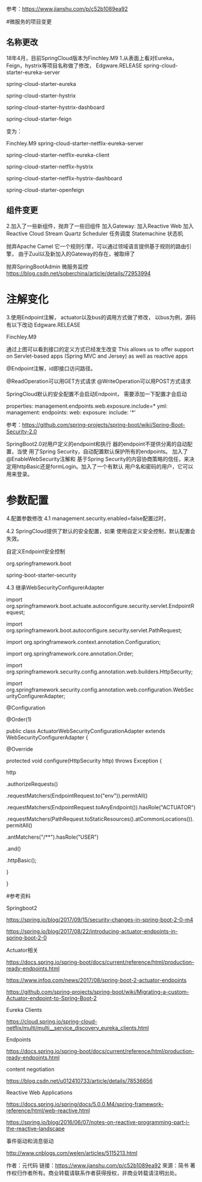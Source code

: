 
参考：https://www.jianshu.com/p/c52b1089ea92

#微服务的项目变更

## 名称更改

18年4月，目前SpringCloud版本为Finchley.M9
1.从表面上看对Eureka，Feign，hystrix等项目名称做了修改，
Edgware.RELEASE
spring-cloud-starter-eureka-server

spring-cloud-starter-eureka

spring-cloud-starter-hystrix

spring-cloud-starter-hystrix-dashboard

spring-cloud-starter-feign

变为：

Finchley.M9
spring-cloud-starter-netflix-eureka-server

spring-cloud-starter-netflix-eureka-client

spring-cloud-starter-netflix-hystrix

spring-cloud-starter-netflix-hystrix-dashboard

spring-cloud-starter-openfeign

## 组件变更

2.加入了一些新组件，抛弃了一些旧组件
加入Gateway:
加入Reactive Web
加入Reactive Cloud Stream
Quartz Scheduler 任务调度
Statemachine 状态机


抛弃Apache Camel 
它一个规则引擎，可以通过领域语言提供基于规则的路由引擎，
由于Zuul以及新加入的Gateway的存在，被取缔了

抛弃SpringBootAdmin 微服务监控
https://blog.csdn.net/soberchina/article/details/72953994


# 注解变化

3.使用Endpoint注解，
actuator以及bus的调用方式做了修改，
以bus为例，源码有以下改动
Edgware.RELEASE

Finchley.M9

通过上图可以看到接口的定义方式已经发生改变
This allows us to offer support on Servlet-based 
apps (Spring MVC and Jersey) as well as reactive apps

@Endpoint注解，id即接口访问路径。

@ReadOperation可以用GET方式请求 
@WriteOperation可以用POST方式请求

SpringCloud默认的安全配置不会启动Endpoint，
需要添加一下配置才会启动

properties:
management.endpoints.web.exposure.include=*
yml:
management:
endpoints:
web:
exposure:
include: '*'

参考：https://github.com/spring-projects/spring-boot/wiki/Spring-Boot-Security-2.0

SpringBoot2.0对用户定义的endpoint和执行
器的endpoint不提供分离的自动配置，当使
用了Spring Security，自动配置默认保护所有的endpoints。
加入了@EnableWebSecurity注解和
基于Spring Security的内容协商策略的信任，来决
定用httpBasic还是formLogin。加入了一个有默认
用户名和密码的用户，它可以用来登录。

# 参数配置

4.配置参数修改
4.1 management.security.enabled=false配置过时，

4.2 SpringCloud提供了默认的安全配置，如果
使用自定义安全控制，默认配置会失效。

自定义Endpoint安全控制

<dependency>

<groupId>org.springframework.boot</groupId>

<artifactId>spring-boot-starter-security</artifactId>

</dependency>
4.3 继承WebSecurityConfigurerAdapter

import org.springframework.boot.actuate.autoconfigure.security.servlet.EndpointRequest;

import org.springframework.boot.autoconfigure.security.servlet.PathRequest;

import org.springframework.context.annotation.Configuration;

import org.springframework.core.annotation.Order;

import org.springframework.security.config.annotation.web.builders.HttpSecurity;

import org.springframework.security.config.annotation.web.configuration.WebSecurityConfigurerAdapter;

@Configuration

@Order(1)

public class ActuatorWebSecurityConfigurationAdapter extends WebSecurityConfigurerAdapter {

@Override

protected void configure(HttpSecurity http) throws Exception {

http

.authorizeRequests()

.requestMatchers(EndpointRequest.to("env")).permitAll()

.requestMatchers(EndpointRequest.toAnyEndpoint()).hasRole("ACTUATOR")

.requestMatchers(PathRequest.toStaticResources().atCommonLocations()).permitAll()

.antMatchers("/**").hasRole("USER")

.and()

.httpBasic();

}

}

#参考资料

Springboot2

https://spring.io/blog/2017/09/15/security-changes-in-spring-boot-2-0-m4

https://spring.io/blog/2017/08/22/introducing-actuator-endpoints-in-spring-boot-2-0

Actuator相关

https://docs.spring.io/spring-boot/docs/current/reference/html/production-ready-endpoints.html

https://www.infoq.com/news/2017/08/spring-boot-2-actuator-endpoints

https://github.com/spring-projects/spring-boot/wiki/Migrating-a-custom-Actuator-endpoint-to-Spring-Boot-2

Eureka Clients

https://cloud.spring.io/spring-cloud-netflix/multi/multi__service_discovery_eureka_clients.html

Endpoints

https://docs.spring.io/spring-boot/docs/current/reference/html/production-ready-endpoints.html

content negotiation

https://blog.csdn.net/u012410733/article/details/78536656

Reactive Web Applications

https://docs.spring.io/spring/docs/5.0.0.M4/spring-framework-reference/html/web-reactive.html

https://spring.io/blog/2016/06/07/notes-on-reactive-programming-part-i-the-reactive-landscape

事件驱动和消息驱动

http://www.cnblogs.com/welen/articles/5115213.html

作者：元代码
链接：https://www.jianshu.com/p/c52b1089ea92
來源：简书
著作权归作者所有。商业转载请联系作者获得授权，非商业转载请注明出处。